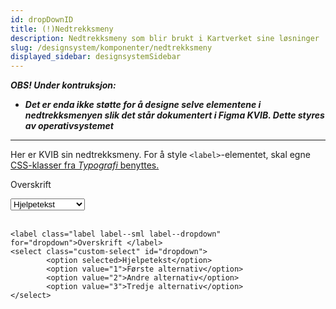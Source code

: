 ```yaml
---
id: dropDownID
title: (!)Nedtrekksmeny
description: Nedtrekksmeny som blir brukt i Kartverket sine løsninger
slug: /designsystem/komponenter/nedtrekksmeny
displayed_sidebar: designsystemSidebar
---
```

***OBS! Under kontruksjon:***
- ***Det er enda ikke støtte for å designe selve elementene i nedtrekksmenyen slik det står dokumentert i Figma KVIB. Dette styres av operativsystemet***
***

Her er KVIB sin nedtrekksmeny.
For å style <code><label\></code>-elementet, skal egne [CSS-klasser fra _Typografi_ benyttes.](../designTokens/typography.mdx#label)

<label class="label label--sml label--dropdown" for="dropdown">Overskrift</label>
<div class="custom-select">
<select id="dropdown">
        <option selected>Hjelpetekst</option>
        <option value="1">Første alternativ</option>
        <option value="2">Andre alternativ</option>
        <option value="3">Tredje alternativ</option>
</select>
</div>
<br/>

```markup
<label class="label label--sml label--dropdown" for="dropdown">Overskrift </label>
<select class="custom-select" id="dropdown">
        <option selected>Hjelpetekst</option>
        <option value="1">Første alternativ</option>
        <option value="2">Andre alternativ</option>
        <option value="3">Tredje alternativ</option>
</select>
```

<script src="./static/js/dropdown.js"></script>




